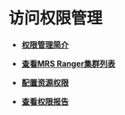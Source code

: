 # 访问权限管理<a name="dgc_01_1003"></a>

-   **[权限管理简介](权限管理简介.md)**  

-   **[查看MRS Ranger集群列表](查看MRS-Ranger集群列表.md)**  

-   **[配置资源权限](配置资源权限.md)**  

-   **[查看权限报告](查看权限报告.md)**  



